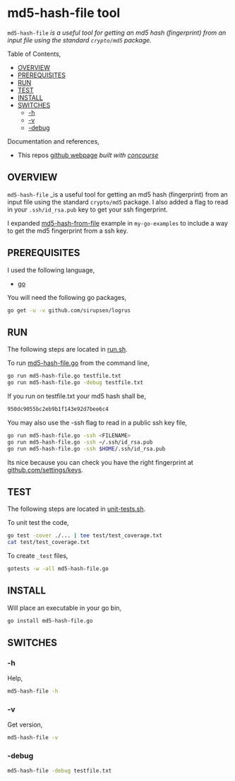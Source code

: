 # md5-hash-file tool

`md5-hash-file` _is a useful tool for
getting an md5 hash (fingerprint) from an input file using the standard
`crypto/md5` package._

Table of Contents,

* [OVERVIEW](https://github.com/JeffDeCola/my-go-tools/tree/master/cryptography-tools/md5-hash-file#overview)
* [PREREQUISITES](https://github.com/JeffDeCola/my-go-tools/tree/master/cryptography-tools/md5-hash-file#prerequisites)
* [RUN](https://github.com/JeffDeCola/my-go-tools/tree/master/cryptography-tools/md5-hash-file#run)
* [TEST](https://github.com/JeffDeCola/my-go-tools/tree/master/cryptography-tools/md5-hash-file#test)
* [INSTALL](https://github.com/JeffDeCola/my-go-tools/tree/master/cryptography-tools/md5-hash-file#install)
* [SWITCHES](https://github.com/JeffDeCola/my-go-tools/tree/master/cryptography-tools/md5-hash-file#switches)
  * [-h](https://github.com/JeffDeCola/my-go-tools/tree/master/cryptography-tools/md5-hash-file#-h)
  * [-v](https://github.com/JeffDeCola/my-go-tools/tree/master/cryptography-tools/md5-hash-file#-v)
  * [-debug](https://github.com/JeffDeCola/my-go-tools/tree/master/cryptography-tools/md5-hash-file#-debug)

Documentation and references,

* This repos
  [github webpage](https://jeffdecola.github.io/my-go-tools/)
  _built with
  [concourse](https://github.com/JeffDeCola/my-go-tools/blob/master/ci-README.md)_

## OVERVIEW

`md5-hash-file` _is a useful tool for
getting an md5 hash (fingerprint) from an input file using the standard
`crypto/md5` package.
I also added a flag to read in your `.ssh/id_rsa.pub` key to get your ssh fingerprint.

I expanded
[md5-hash-from-file](https://github.com/JeffDeCola/my-go-examples/tree/master/cryptography/hashing/md5-hash-from-file)
example in `my-go-examples` to include a way to get the
md5 fingerprint from a ssh key.

## PREREQUISITES

I used the following language,

* [go](https://github.com/JeffDeCola/my-cheat-sheets/tree/master/software/development/languages/go-cheat-sheet)

You will need the following go packages,

```bash
go get -u -v github.com/sirupsen/logrus
```

## RUN

The following steps are located in
[run.sh](https://github.com/JeffDeCola/my-go-tools/blob/master/cryptography-tools/md5-hash-file/run.sh).

To run
[md5-hash-file.go](https://github.com/JeffDeCola/my-go-tools/blob/master/cryptography-tools/md5-hash-file/md5-hash-file.go)
from the command line,

```bash
go run md5-hash-file.go testfile.txt
go run md5-hash-file.go -debug testfile.txt
```

If you run on testfile.txt your md5 hash shall be,

```txt
950dc9055bc2eb9b1f143e92d7bee6c4
```

You may also use the -ssh flag to read in a public ssh key file,

```bash
go run md5-hash-file.go -ssh <FILENAME>
go run md5-hash-file.go -ssh ~/.ssh/id_rsa.pub
go run md5-hash-file.go -ssh $HOME/.ssh/id_rsa.pub
```

Its nice because you can check you have the right fingerprint at
[github.com/settings/keys](https://github.com/settings/keys).

## TEST

The following steps are located in
[unit-tests.sh](https://github.com/JeffDeCola/my-go-tools/blob/master/cryptography-tools/md5-hash-file/test/unit-tests.sh).

To unit test the code,

```bash
go test -cover ./... | tee test/test_coverage.txt
cat test/test_coverage.txt
```

To create `_test` files,

```bash
gotests -w -all md5-hash-file.go
```

## INSTALL

Will place an executable in your go bin,

```bash
go install md5-hash-file.go
```

## SWITCHES

### -h

Help,

```bash
md5-hash-file -h
```

### -v

Get version,

```bash
md5-hash-file -v
```

### -debug

```bash
md5-hash-file -debug testfile.txt
```
